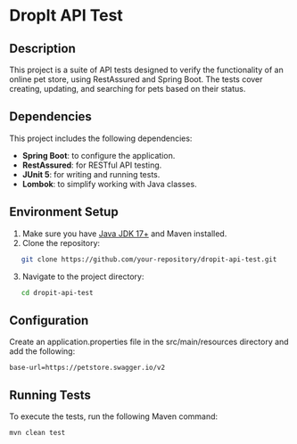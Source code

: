 # DropIt API Test

## Description

This project is a suite of API tests designed to verify the functionality of an online pet store, using RestAssured and Spring Boot. The tests cover creating, updating, and searching for pets based on their status.


## Dependencies

This project includes the following dependencies:

- **Spring Boot**: to configure the application.
- **RestAssured**: for RESTful API testing.
- **JUnit 5**: for writing and running tests.
- **Lombok**: to simplify working with Java classes.

## Environment Setup

1. Make sure you have [Java JDK 17+](https://www.oracle.com/java/technologies/javase-jdk17-downloads.html) and Maven installed.
2. Clone the repository:
```bash
   git clone https://github.com/your-repository/dropit-api-test.git
```
3. Navigate to the project directory:
```bash
   cd dropit-api-test
```
## Configuration

Create an application.properties file in the src/main/resources directory and add the following:
```properties
base-url=https://petstore.swagger.io/v2
```


## Running Tests

To execute the tests, run the following Maven command:

```bash
mvn clean test
```

